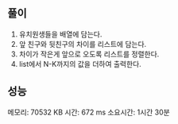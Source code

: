 ## 풀이
1. 유치원생들을 배열에 담는다.
2. 앞 친구와 뒷친구의 차이를 리스트에 담는다.
3. 차이가 작은게 앞으로 오도록 리스트를 정렬한다.
4. list에서 N-K까지의 값을 더하여 출력한다. 

## 성능
메모리: 70532 KB
시간: 672 ms
소요시간:  1시간 30분
